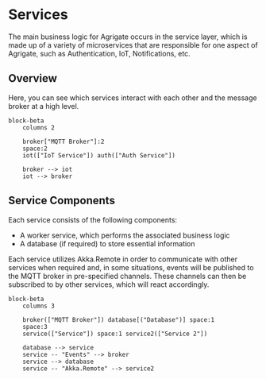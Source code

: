 # Services

The main business logic for Agrigate occurs in the service layer, which is made
up of a variety of microservices that are responsible for one aspect of
Agrigate, such as Authentication, IoT, Notifications, etc.

## Overview

Here, you can see which services interact with each other and the message broker
at a high level.

```mermaid
block-beta
    columns 2

    broker["MQTT Broker"]:2
    space:2
    iot(["IoT Service"]) auth(["Auth Service"])

    broker --> iot
    iot --> broker
```

## Service Components

Each service consists of the following components:

- A worker service, which performs the associated business logic
- A database (if required) to store essential information

Each service utilizes Akka.Remote in order to communicate with other services
when required and, in some situations, events will be published to the MQTT
broker in pre-specified channels. These channels can then be subscribed to by
other services, which will react accordingly.

```mermaid
block-beta
    columns 3

    broker(["MQTT Broker"]) database[("Database")] space:1
    space:3
    service(["Service"]) space:1 service2(["Service 2"])

    database --> service
    service -- "Events" --> broker
    service --> database
    service -- "Akka.Remote" --> service2
```
